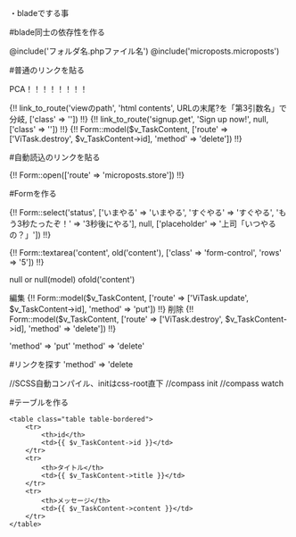 
・bladeでする事

#blade同士の依存性を作る

@include('フォルダ名.phpファイル名')
@include('microposts.microposts')


#普通のリンクを貼る

PCA！！！！！！！！

{!! link_to_route('viewのpath', 'html contents', URLの末尾?を「第3引数名」で分岐, ['class' => '']) !!}
{!! link_to_route('signup.get', 'Sign up now!', null, ['class' => '']) !!}
    {!! Form::model($v_TaskContent, ['route' => ['ViTask.destroy', $v_TaskContent->id], 'method' => 'delete']) !!}





#自動読込のリンクを貼る

{!! Form::open(['route' => 'microposts.store']) !!}

#Formを作る

<!--keyが表示画面、代入側がselect画面として表示。つまりkeyも代入も同じにしよう-->
{!! Form::select('status', ['いまやる' => 'いまやる', 'すぐやる' => 'すぐやる', 'もう3秒たったぞ！' 
=> '3秒後にやる'], null, ['placeholder' => '上司「いつやるの？」']) !!}

{!! Form::textarea('content', old('content'), ['class' => 'form-control', 'rows' => '5']) !!}

null or null(model) ofold('content')



編集
{!! Form::model($v_TaskContent, ['route' => ['ViTask.update', $v_TaskContent->id], 'method' => 'put']) !!}
削除
{!! Form::model($v_TaskContent, ['route' => ['ViTask.destroy', $v_TaskContent->id], 'method' => 'delete']) !!}

'method' => 'put'
'method' => 'delete'

#リンクを探す
'method' => 'delete



//SCSS自動コンパイル、initはcss-root直下
//compass init
//compass watch


#テーブルを作る

    <table class="table table-bordered">
        <tr>
            <th>id</th>
            <td>{{ $v_TaskContent->id }}</td>
        </tr>
        <tr>
            <th>タイトル</th>
            <td>{{ $v_TaskContent->title }}</td>
        </tr>
        <tr>
            <th>メッセージ</th>
            <td>{{ $v_TaskContent->content }}</td>
        </tr>
    </table>
